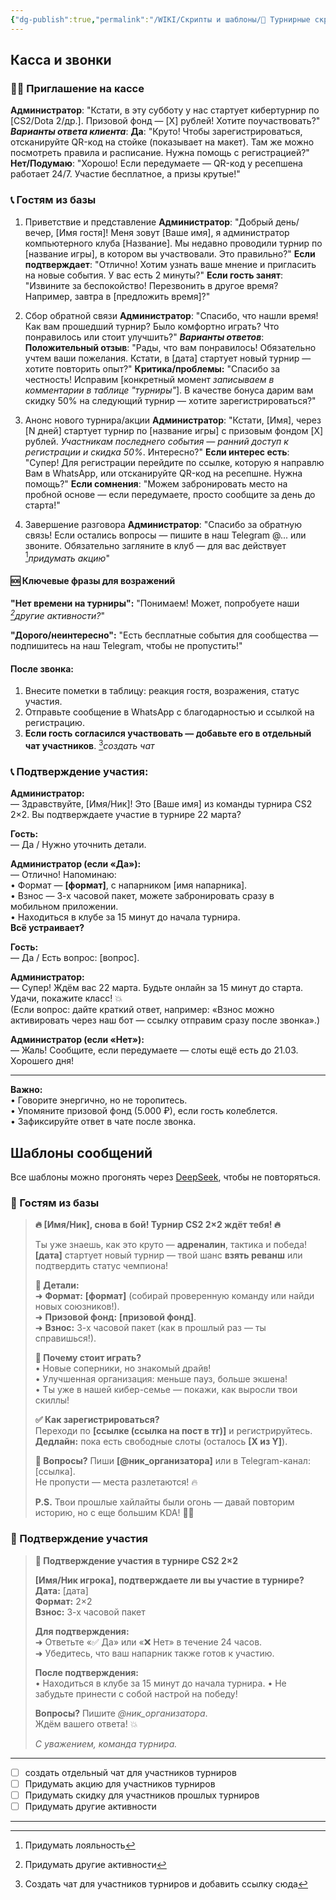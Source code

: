 ```yaml
---
{"dg-publish":true,"permalink":"/WIKI/Скрипты и шаблоны/📄 Турнирные скрипты/"}
---
```


## Касса и звонки
### 👨‍💼 Приглашение на кассе
**Администратор**:
"Кстати, в эту субботу у нас стартует кибертурнир по [CS2/Dota 2/др.]. Призовой фонд — [X] рублей! Хотите поучаствовать?"
***Варианты ответа клиента***:
**Да**:
"Круто! Чтобы зарегистрироваться, отсканируйте QR-код на стойке (показывает на макет). Там же можно посмотреть правила и расписание. Нужна помощь с регистрацией?"
**Нет/Подумаю**:
"Хорошо! Если передумаете — QR-код у ресепшена работает 24/7. Участие бесплатное, а призы крутые!"
### 📞 Гостям из базы
1. Приветствие и представление
	**Администратор**:
	"Добрый день/вечер, [Имя гостя]! Меня зовут [Ваше имя], я администратор компьютерного клуба [Название]. Мы недавно проводили турнир по [название игры], в котором вы участвовали. Это правильно?"
	**Если подтверждает**:
	"Отлично! Хотим узнать ваше мнение и пригласить на новые события. У вас есть 2 минуты?"
	**Если гость занят**:
	"Извините за беспокойство! Перезвонить в другое время? Например, завтра в [предложить время]?"
	
2. Сбор обратной связи
	**Администратор**:
	"Спасибо, что нашли время! Как вам прошедший турнир? Было комфортно играть? Что понравилось или стоит улучшить?"
	***Варианты ответов***:
	**Положительный отзыв**:
	"Рады, что вам понравилось! Обязательно учтем ваши пожелания. Кстати, в [дата] стартует новый турнир — хотите повторить опыт?"
	**Критика/проблемы:**
	"Спасибо за честность! Исправим [конкретный момент  *записываем в комментарии в таблице "турниры"*]. В качестве бонуса дарим вам скидку 50% на следующий турнир — хотите зарегистрироваться?"

3. Анонс нового турнира/акции
	**Администратор**:
	"Кстати, [Имя], через [N дней] стартует турнир по [название игры] с призовым фондом [X] рублей. *Участникам последнего события — ранний доступ к регистрации и скидка 50%*. Интересно?"
	**Если интерес есть**:
	"Супер! Для регистрации перейдите по ссылке, которую я направлю Вам в WhatsApp, или отсканируйте QR-код на ресепшне. Нужна помощь?"
	**Если сомнения**:
	"Можем забронировать место на пробной основе — если передумаете, просто сообщите за день до старта!"

4. Завершение разговора
	**Администратор**:
	"Спасибо за обратную связь! Если остались вопросы — пишите в наш Telegram @... или звоните. Обязательно загляните в клуб — для вас действует [^1]*придумать акцию*"
#### 🆘 Ключевые фразы для возражений
**"Нет времени на турниры":**
"Понимаем! Может, попробуете наши *[^2]другие активности?*"

**"Дорого/неинтересно":**
"Есть бесплатные события для сообщества — подпишитесь на наш Telegram, чтобы не пропустить!"
#### После звонка:
1. Внесите пометки в таблицу: реакция гостя, возражения, статус участия.
2. Отправьте сообщение в WhatsApp с благодарностью и ссылкой на регистрацию.
3. **Если гость согласился участвовать — добавьте его в отдельный чат участников**. [^3]*создать чат* 
### **📞 Подтверждение участия:**
**Администратор:**  
— Здравствуйте, [Имя/Ник]! Это [Ваше имя] из команды турнира CS2 2×2. Вы подтверждаете участие в турнире 22 марта?

**Гость:**  
— Да / Нужно уточнить детали.

**Администратор (если «Да»):**  
— Отлично! Напоминаю:  
	• Формат — **[формат]**, с напарником [имя напарника].  
	• Взнос — 3-х часовой пакет, можете забронировать сразу в мобильном приложении.  
	• Находиться в клубе за 15 минут до начала турнира.  
**Всё устраивает?**

**Гость:**  
— Да / Есть вопрос: [вопрос].

**Администратор:**  
— Супер! Ждём вас 22 марта. Будьте онлайн за 15 минут до старта. Удачи, покажите класс! 💥  
(Если вопрос: дайте краткий ответ, например: «Взнос можно активировать через наш бот — ссылку отправим сразу после звонка».)

**Администратор (если «Нет»):**  
— Жаль! Сообщите, если передумаете — слоты ещё есть до 21.03. Хорошего дня!

---
**Важно:**  
• Говорите энергично, но не торопитесь.  
• Упомяните призовой фонд (5.000 ₽), если гость колеблется.  
• Зафиксируйте ответ в чате после звонка.

## Шаблоны сообщений
Все шаблоны можно прогонять через [DeepSeek](https://chat.deepseek.com), чтобы не повторяться.
### 💬 Гостям из базы
> **🔥 [Имя/Ник], снова в бой! Турнир CS2 2×2 ждёт тебя! 🔥**  
> 
> Ты уже знаешь, как это круто — **адреналин**, тактика и победа!  
> **[дата]** стартует новый турнир — твой шанс **взять реванш** или подтвердить статус чемпиона!  
> 
> **🎯 Детали:**  
> ➜ **Формат:** **[формат]** (собирай проверенную команду или найди новых союзников!).  
> ➜ **Призовой фонд:** **[призовой фонд]**.  
> ➜ **Взнос:** 3-х часовой пакет (как в прошлый раз — ты справишься!).  
> 
> **🚀 Почему стоит играть?**  
> • Новые соперники, но знакомый драйв!  
> • Улучшенная организация: меньше пауз, больше экшена!  
> • Ты уже в нашей кибер-семье — покажи, как выросли твои скиллы!  
> 
> **✅ Как зарегистрироваться?**  
> Переходи по **[ссылке (ссылка на пост в тг)]** и регистрируйтесь. 
> **Дедлайн:** пока есть свободные слоты (осталось **[Х из Y]**).  
> 
> **💬 Вопросы?** Пиши **[@ник_организатора]** или в Telegram-канал: [ссылка].  
> Не пропусти — места разлетаются! 🔥  
> 
> **P.S.** Твои прошлые хайлайты были огонь — давай повторим историю, но с еще большим KDA! 🚀💥
### 💬 Подтверждение участия
> **🔫 Подтверждение участия в турнире CS2 2×2**
> 
> **[Имя/Ник игрока], подтверждаете ли вы участие в турнире?**  
> **Дата:** [дата]  
> **Формат:** 2×2  
> **Взнос:** 3-х часовой пакет
> 
> **Для подтверждения:**  
> ➜ Ответьте «✅ Да» или «❌ Нет» в течение 24 часов.  
> ➜ Убедитесь, что ваш напарник также готов к участию.
> 
> **После подтверждения:**  
> • Находиться в клубе за 15 минут до начала турнира.
> • Не забудьте принести с собой настрой на победу!
> 
> **Вопросы?** Пишите *@ник_организатора*.  
> Ждём вашего ответа! 💥
> 
> _С уважением, команда турнира._
___
- [ ] создать отдельный чат для участников турниров
- [ ] Придумать акцию для участников турниров
- [ ] Придумать скидку для участников прошлых турниров
- [ ] Придумать другие активности
___
[^1]: Придумать лояльность

[^2]: Придумать другие активности

[^3]: Создать чат для участников турниров и добавить ссылку сюда
	
